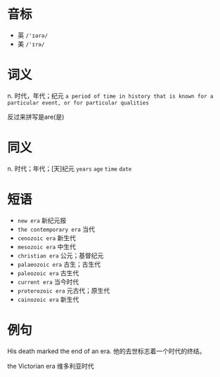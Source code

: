 # 音标

- 英 `/'ɪərə/`
- 美 `/'ɪrə/`

# 词义

n. 时代，年代；纪元
`a period of time in history that is known for a particular event, or for particular qualities`



反过来拼写是are(是)

# 同义

n. 时代；年代；[天]纪元
`years` `age` `time` `date`

# 短语

- `new era` 新纪元报
- `the contemporary era` 当代
- `cenozoic era` 新生代
- `mesozoic era` 中生代
- `christian era` 公元；基督纪元
- `palaeozoic era` 古生；古生代
- `paleozoic era` 古生代
- `current era` 当今时代
- `proterozoic era` 元古代；原生代
- `cainozoic era` 新生代

# 例句

His death marked the end of an era.
他的去世标志着一个时代的终结。

the Victorian era
维多利亚时代


